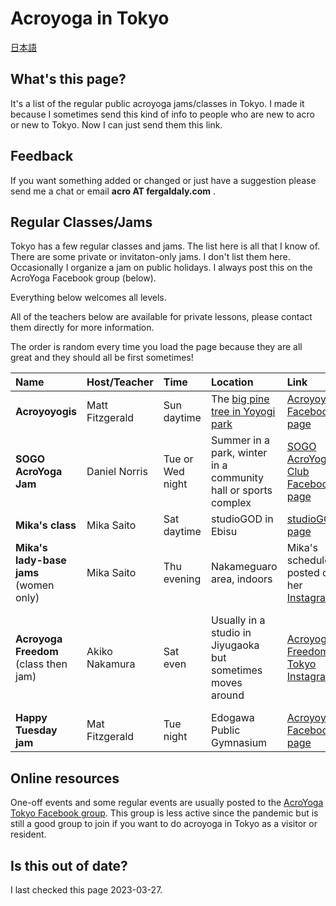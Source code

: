 # Acroyoga in Tokyo

[日本語](tokyo-ja.html)

## What's this page?

It's a list of the regular public acroyoga jams/classes in Tokyo.
I made it because I sometimes send this kind of info
to people who are new to acro or new to Tokyo.
Now I can just send them this link.

## Feedback
If you want something added or changed
or just have a suggestion
please send me a chat
or email **acro AT fergaldaly.com** .

## Regular Classes/Jams

Tokyo has a few regular classes and jams.
The list here is all that I know of.
There are some private or invitaton-only jams.
I don't list them here.
Occasionally I organize a jam on public holidays.
I always post this on the AcroYoga Facebook group (below).

Everything below welcomes all levels.

All of the teachers below are available for private lessons,
please contact them directly for more information.

The order is random every time you load the page
because they are all great
and they should all be first sometimes!

|Name|Host/Teacher|Time|Location|Link|Notes|
|:---|:-----------|:---|:-------|:---|:----|
|**Acroyoyogis**|Matt Fitzgerald|Sun daytime|The <a href="https://goo.gl/maps/hjEZAWaZSV5nrmCF8">big pine tree in Yoyogi park</a>|<a href="https://www.facebook.com/acroyoyogis">Acroyoyogis Facebook page</a>|
|**SOGO AcroYoga Jam**|Daniel Norris|Tue or Wed night|Summer in a park, winter in a community hall or sports complex|[SOGO AcroYoga Club Facebook page](https://www.facebook.com/groups/775712679249057)|
|**Mika's class**|Mika Saito|Sat daytime|studioGOD in Ebisu|[studioGOD page](https://www.studio-god.com/blog/11137/)|
|**Mika's lady-base jams** (women only)|Mika Saito|Thu evening|Nakameguaro area, indoors|Mika's schedule is posted on her [Instagram](https://www.instagram.com/mikayoga.acro/)|
|**Acroyoga Freedom** (class then jam)|Akiko Nakamura|Sat even|Usually in a studio in Jiyugaoka but sometimes moves around|[Acroyoga Freedom Tokyo Instagram](https://www.instagram.com/acroyogafreedomtokyo/)|The page is all Japanese, Akiko speaks English, so you can DM|
|**Happy Tuesday jam**|Mat Fitzgerald|Tue night|Edogawa Public Gymnasium|[Acroyoyogis Facebook page](https://www.facebook.com/acroyoyogis)|

<script src="randomise.js"></script>

## Online resources

One-off events and some regular events
are usually posted to the [AcroYoga Tokyo Facebook group](https://www.facebook.com/groups/acroyoga.tokyo).
This group is less active
since the pandemic
but is still a good group to join
if you want to do acroyoga in Tokyo
as a visitor or resident.

## Is this out of date?

I last checked this page 2023-03-27.
